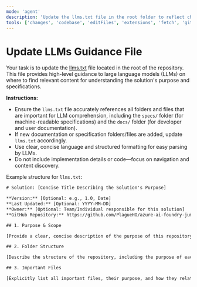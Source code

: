 ```yaml
---
mode: 'agent'
description: 'Update the llms.txt file in the root folder to reflect changes in documentation or specifications'
tools: ['changes', 'codebase', 'editFiles', 'extensions', 'fetch', 'githubRepo', 'openSimpleBrowser', 'problems', 'runTasks', 'search', 'searchResults', 'terminalLastCommand', 'terminalSelection', 'testFailure', 'usages', 'vscodeAPI']
---
```

# Update LLMs Guidance File

Your task is to update the [llms.txt](/llms.txt) file located in the root of the repository. This file provides high-level guidance to large language models (LLMs) on where to find relevant content for understanding the solution's purpose and specifications.

**Instructions:**

- Ensure the `llms.txt` file accurately references all folders and files that are important for LLM comprehension, including the `specs/` folder (for machine-readable specifications) and the `docs/` folder (for developer and user documentation).
- If new documentation or specification folders/files are added, update `llms.txt` accordingly.
- Use clear, concise language and structured formatting for easy parsing by LLMs.
- Do not include implementation details or code—focus on navigation and content discovery.

Example structure for `llms.txt`:

```txt
# Solution: [Concise Title Describing the Solution's Purpose]

**Version:** [Optional: e.g., 1.0, Date]
**Last Updated:** [Optional: YYYY-MM-DD]
**Owner:** [Optional: Team/Individual responsible for this solution]
**GitHub Repository:** https://github.com/PlagueHO/azure-ai-foundry-jumpstart

## 1. Purpose & Scope

[Provide a clear, concise description of the purpose of this repository and scope of its solution. State the intended audience and any assumptions.]

## 2. Folder Structure

[Describe the structure of the repository, including the purpose of each folder and file. Use visual folder structure. Include subfolders where applicable.]

## 3. Important Files

[Explicitly list all important files, their purpose, and how they relate to the solution. Use bullet points or tables for clarity.]
```
